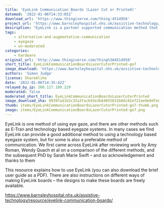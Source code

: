 ```yaml
---
title: 'EyeLink Communication Boards (Lazer Cut or Printed)'
datemod: '2022-01-06T14:33:05Z'
download_url: 'https://www.thingiverse.com/thing:4514958'
project_url: 'https://www.barnsleyhospital.nhs.uk/assistive-technology/resource/eyelink-communication-boards/'
description: "EyeLink is a partner supported communication method that allows an individual to communicate just through eye gaze.  EyeLink is a simple and effective method of eye gaze communication which requires just an acetate or acrylic/Perspex sheet which is printed or engraved. EyeLink can be used with letters or symbols for communication.\n\nAn EyeLink consists of a transparent frame with letters or symbols on, positioned between the person with communication difficulties and their conversation partner. Messages are generated by eye pointing to the relevant location on the frame and  are recorded by the conversation partner."
tags:
    - alternative-and-augmentative-communication
    - eyegaze
    - un-moderated
categories:
    - hardware
original_url: 'http://www.thingiverse.com/thing%3A4514958'
short_title: EyeLinkCommunicationBoardsLazerCutorPrinted-go7
image_download: 'https://www.barnsleyhospital.nhs.uk/assistive-technology/files/2020/06/AEIOU-eyelink-300x223.png'
authors: 'Simon Judge'
license: ShareAlike
date: '2022-01-06T14:35:42Z'
relayed_by_ip: 208.127.199.229
moderated: false
moderated_short_title: EyeLinkCommunicationBoardsLazerCutorPrinted
image_download_sha: 99397ad1b3c32a3fac643e3b64055831b8dc81ef22ae9e0dfe868321a8a1be9d
thumb: items/EyeLinkCommunicationBoardsLazerCutorPrinted-go7-thumb.png
image: items/EyeLinkCommunicationBoardsLazerCutorPrinted-go7.png
---
```

EyeLink is one method of using eye gaze, and there are other methods such as E-Tran and technology based eyegaze systems. In many cases we find EyeLink can provide a good additional method to using a technology based eyegaze system, but for some is also a preferable method of communication.  We first came across EyeLink after reviewing work by Amy Roman, Wendy Quach et al on a comparison of the different methods, and the subsequent PhD by Sarah Marie Swift – and so acknowledgement and thanks to them

This resource explains how to use EyeLink (you can also download the brief user guide as a PDF).  There are also instructions on different ways of making EyeLink boards – the designs to make these boards are freely available.

https://www.barnsleyhospital.nhs.uk/assistive-technology/resource/eyelink-communication-boards/